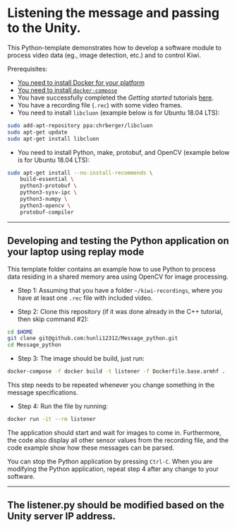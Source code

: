 # Listening the message and passing to the Unity.

This Python-template demonstrates how to develop a software module to process video data (eg., image detection, etc.) and to control Kiwi.

Prerequisites:
* [You need to install Docker for your platform](https://docs.docker.com/install/linux/docker-ce/debian/#install-docker-ce)
* [You need to install `docker-compose`](https://docs.docker.com/compose/install/#install-compose)
* You have successfully completed the _Getting started_ tutorials [here](https://github.com/chalmers-revere/opendlv-tutorial-kiwi/tree/master).
* You have a recording file (`.rec`) with some video frames.
* You need to install `libcluon` (example below is for Ubuntu 18.04 LTS):
```Bash
sudo add-apt-repository ppa:chrberger/libcluon
sudo apt-get update
sudo apt-get install libcluon
```
* You need to install Python, make, protobuf, and OpenCV (example below is for Ubuntu 18.04 LTS):
```Bash
sudo apt-get install --no-install-recommends \
    build-essential \
    python3-protobuf \
    python3-sysv-ipc \
    python3-numpy \
    python3-opencv \
    protobuf-compiler
```

---

## Developing and testing the Python application on your laptop using replay mode

This template folder contains an example how to use Python to process data residing in a shared memory area using OpenCV for image processing.

* Step 1: Assuming that you have a folder `~/kiwi-recordings`, where you have at least one `.rec` file with included video.

* Step 2: Clone this repository (if it was done already in the C++ tutorial, then skip command #2):
```bash
cd $HOME
git clone git@github.com:hunli12312/Message_python.git
cd Message_python
```

* Step 3: The image should be build, just run:
```bash
docker-compose -f docker build -t listener -f Dockerfile.base.armhf .
```
This step needs to be repeated whenever you change something in the message specifications.

* Step 4: Run the file by running:

```bash
docker run -it --rm listener
```


The application should start and wait for images to come in. Furthermore, the code also display all other sensor values from the recording file, and the code example show how these messages can be parsed.

You can stop the Python application by pressing `Ctrl-C`. When you are modifying the Python application, repeat step 4 after any change to your software.

---
The listener.py should be modified based on the Unity server IP address.
---
